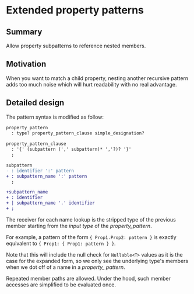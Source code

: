 # Extended property patterns

## Summary
[summary]: #summary

Allow property subpatterns to reference nested members.

## Motivation
[motivation]: #motivation

When you want to match a child property, nesting another recursive pattern adds too much noise which will hurt readability with no real advantage.

## Detailed design
[design]: #detailed-design

The pattern syntax is modified as follow:

```diff
property_pattern
  : type? property_pattern_clause simple_designation?
  
property_pattern_clause
  : '{' (subpattern (',' subpattern)* ','?)? '}'
  ;

subpattern
- : identifier ':' pattern
+ : subpattern_name ':' pattern
  ;

+subpattern_name
+ : identifier 
+ | subpattern_name '.' identifier
+ ;
```

The receiver for each name lookup is the stripped type of the previous member starting from the *input type* of the *property_pattern*.

For example, a pattern of the form `{ Prop1.Prop2: pattern }` is exactly equivalent to `{ Prop1: { Prop1: pattern } }`.

Note that this will include the null check for `Nullable<T>` values as it is the case for the expanded form, so we only see the underlying type's members when we dot off of a name in a *property_ pattern*.

Repeated member paths are allowed. Under the hood, such member accesses are simplified to be evaluated once.
